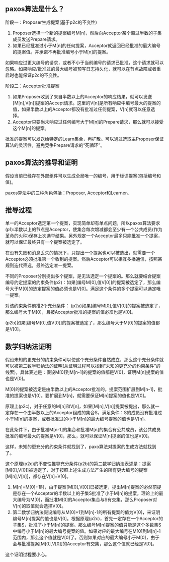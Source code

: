 ## paxos算法是什么？

阶段一：Proposer生成提案(基于p2c的不变性)

1. Proposer选择一个新的提案编号M[n]，然后向Acceptor某个超过半数的子集成员发送Prepare请求。
1. 如果已经批准过小于M[n]的任何提案，Acceptor就返回已经批准的最大编号的提案值。并承诺不再批准编号小于M[n]的提案。

 如果响应过更大编号的请求，或者不小于当前编号的请求已批准，这个请求就可以忽略。如果响应/批准过的最大编号被预写日志持久化，就可以在节点故障或者重启时也能保证p2c的不变性。

阶段二：Acceptor批准提案

1. 如果Proposer收到了来自半数以上的Acceptor的响应结果，就可以发送[M[n],V[n]]提案的Accept请求。这里的V[n]是所有响应中编号最大的提案的值，如果半数以上的Acceptor都没有批准过任何提案，V[n]就可以任意选择。
1. Acceptor只要尚未响应过任何编号大于M[n]的Prepare请求，那么就可以接受这个M[n]的提案。

 批准的提案可以发送给特定的Learn集合，再扩散。可以通过选取主Proposer保证算法的灵活性，避免竞争Prepare请求的“死循环”。

## paxos算法的推导和证明

假设当前已经存在外部组件可以生成全局唯一的编号，用于标识提案(包括编号和值)。

paxos算法中的三种角色包括：Proposer, Acceptor和Learner。

## 推导过程

单一的Acceptor选定第一个提案，实现简单却有单点问题，所以paxos算法要求(p1):半数以上的节点是Acceptor，使集合每次增减都会至少有一个公共成员(作为革命的火种)保存上次选举结果。另外规定一个Acceptor最多只能批准一个提案，就可以保证最终只有一个提案被选定了。

在没有失败和消息丢失的情况下，只提出一个提案也可以被选出，就需要一个Acceptor必须批准第一个收到的提案。然后Acceptor可以相互多播通信，按照某规则迭代筛选，最终选定唯一提案。

不同的Proposer分别提出多个提案，是无法选定一个提案的。那么就要结合提案编号约定提案的约束条件(p2)：如果[编号M[0],值V[0]]的提案被选定了，那么编号大于M[0]的选定提案的值必须也是V[0]。满足这个条件的多个提案可以选定唯一提案。

对该约束条件前推2个充分条件：
(p2a)如果[编号M[0],值V[0]]的提案被选定了，那么编号大于M[0]，且被Acceptor批准的提案的值必须也是V[0]。

(p2b)如果[编号M[0],值V[0]]的提案被选定了，那么编号大于M[0]的提案的值都是V[0]。

## 数学归纳法证明

假设未知的更充分的约束条件可以使这个充分条件自然成立，那么这个充分条件就可以被第二数学归纳法的证明(从证明过程可以找到“未知的更充分的约束条件”的线索)，具体表述是：假设M[0]到M[n-1]的提案的值都是V[0]，证明M[n]提案的值也是V[0]。

M[0]的提案被选定是由半数以上的Acceptor批准的。提案范围扩展到M[n-1]，批准的提案也是V[0]。要扩展到M[n]，就需要保证M[n]提案的值也是V[0]。

原理上(p2c)，对于任意的M[n]和V[n]，如果[M[n],V[n]]提案被提出，那么就一定存在一个由半数以上的Acceptor组成的集合S，满足条件：S的成员没有批准过小于M[n]的提案，或者批准过的小于M[n]的最大编号提案的值也是V[n]。

在此条件下，由于批准M[n-1]的集合和批准M[n]的集合有公共成员，该公共成员批准的编号最大的提案是V[0]，那么，就可以保证M[n]提案的值也是V[0]。

这样，未知的更充分的约束条件就找到了，paxo算法对提案的生成方法就找到了。

这个原理(p2c)的不变性推导充分条件(p2b)的第二数学归纳法表述是：提案[M[0],V[0]]被选定了，对于按照上述生成方法产生的所有更大编号的提案[M[n],V[n]]，都存在V[n]=V[0]。

1. M[n]=M[0]+1时，由于提案[M[0],V[0]]已被选定，提出M[n]提案的必然前提是存在一个Acceptor的半数以上的子集S批准了小于M[n]的提案。理论上的最大编号为M[0]，而批准M[0]的Acceptor集合与S有交集，那么Proposer对V[n]的取值就会选择V[0]。
1. 第二数学归纳法假设编号从M[0]+1到M[n]-1的所有提案的值为V[0]，来证明编号M[n]提案的值也是V[0]。根据原理(p2c)，首先一定存在一个Acceptor的子集S，批准了小于M[n]的提案。那么编号M[n]提案的值只能是这个多数集S中编号小于M[n]的最大编号提案的值。如果对应的最大编号在M[0]到M[n]-1范围内，那么这个值就是V[0]了。否则如果对应的最大编号小于M[0]，由于会与批准提案[M[0],V[0]]的Acceptor有交集，那么这个值就已经是V[0]。

这个证明过程要小心。
